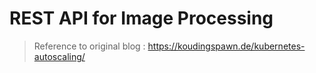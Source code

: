 # REST API for Image Processing 

> Reference to original blog : https://koudingspawn.de/kubernetes-autoscaling/ 







